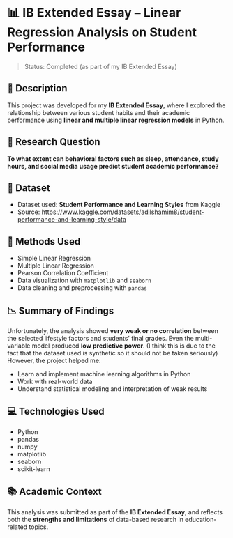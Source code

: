 # 📊 IB Extended Essay – Linear Regression Analysis on Student Performance

> Status: Completed (as part of my IB Extended Essay)

## 📌 Description

This project was developed for my **IB Extended Essay**, where I explored the relationship between various student habits and their academic performance using **linear and multiple linear regression models** in Python.

## 🧠 Research Question

**To what extent can behavioral factors such as sleep, attendance, study hours, and social media usage predict student academic performance?**

## 📁 Dataset

- Dataset used: **Student Performance and Learning Styles** from Kaggle  
- Source: https://www.kaggle.com/datasets/adilshamim8/student-performance-and-learning-style/data

## 🧪 Methods Used

- Simple Linear Regression  
- Multiple Linear Regression  
- Pearson Correlation Coefficient  
- Data visualization with `matplotlib` and `seaborn`  
- Data cleaning and preprocessing with `pandas`

## 📉 Summary of Findings

Unfortunately, the analysis showed **very weak or no correlation** between the selected lifestyle factors and students’ final grades. Even the multi-variable model produced **low predictive power**. (I think this is due to the fact that the dataset used is synthetic so it should not be taken seriously)
However, the project helped me:

- Learn and implement machine learning algorithms in Python  
- Work with real-world data  
- Understand statistical modeling and interpretation of weak results

## 💻 Technologies Used

- Python  
- pandas  
- numpy  
- matplotlib  
- seaborn  
- scikit-learn

## 📚 Academic Context

This analysis was submitted as part of the **IB Extended Essay**, and reflects both the **strengths and limitations** of data-based research in education-related topics.

